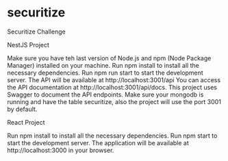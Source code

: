 # securitize
Securitize Challenge

NestJS Project

Make sure you have teh last version of Node.js and npm (Node Package Manager) installed on your machine.
Run npm install to install all the necessary dependencies.
Run npm run start to start the development server.
The API will be available at http://localhost:3001/api
You can access the API documentation at http://localhost:3001/api/docs. This project uses Swagger to document the API endpoints.
Make sure your mongodb is running and have the table securitize, also the project will use the port 3001 by default.

React Project

Run npm install to install all the necessary dependencies.
Run npm start to start the development server.
The application will be available at http://localhost:3000 in your browser.
